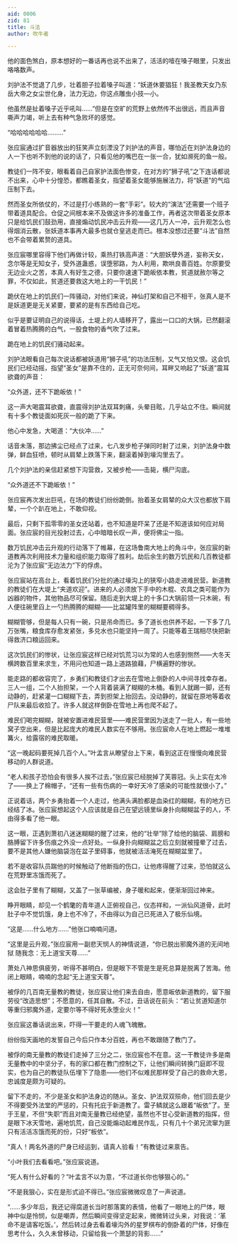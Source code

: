 ```yaml
---
aid: 0006
zid: 81
title: 斗法
author: 吹牛者

---
```




  他的面色煞白，原本想好的一番话再也说不出来了，活活的噎在嗓子眼里，只发出咯咯数声。

  刘护法不觉退了几步，壮着胆子拉着嗓子叫道：“妖道休要猖狂！我圣教天女乃东岳大帝之女尘世化身，法力无边，你这点雕虫小技—小。

  他虽然是扯着嗓子近乎吼叫……”但是在空旷的荒野上依然传不出很远，而且声音嘶声力竭，听上去有种气急败坏的感觉。

  “哈哈哈哈哈哈………”

  张应宸通过扩音器放出的狂笑声立刻湮没了刘护法的声音，哪怕近在刘护法身边的人一下也听不到他的说的话了，只看见他的嘴巴在一张一合，犹如濒死的鱼一般。

  教徒们一阵不安，眼看着自己自家护法面色惨变，在对方的“狮子吼”之下连话都说不出来，心中十分惶恐，都瞧着圣女，指望着圣女能够施展法力，将“妖道”的气焰压制下去。

  然而圣女所依仗的，不过是打小练熟的一套“手彩”。较大的“演法”还需要一个班子带着道具配合。仓促之间根本来不及做这许多的准备工作，再者这次带着圣女原本只是给饥民们鼓劲用，直接煽动饥民冲击云升观——这几万人一冲，云升观怎么也得烟消云散，张妖道本事再大最多也就仓皇逃走而已。根本没想过还要“斗法”自然也不会带着累赘的道具。

  张应宸哪里容得下他们再做计较，乘热打铁高声道：“大胆妖孽外道，妄称天女，念尔等是无知女子，受外道蛊惑，误堕邪路，为人利用，欺哄良善百姓。尔原要受无边业火之苦，本真人有好生之德，只要你速速下跪皈依本教，贫道就赦尔等之罪，不仅如此，贫道还要救这大地上的一干饥民！”

  跪伏在地上的饥民们一阵骚动，对他们来说，神仙打架和自己不相干，张真人是不是妖道更是无关紧要，要紧的是有东西给自己吃。

  似乎是要证明自己的说得话，土堤上的人墙移开了，露出一口口的大锅，已然翻滚着冒着热腾腾的白气，一股食物的香气吹了过来。

  跪在地上的饥民们骚动起来。

  刘护法眼看自己每次说话都被妖道用“狮子吼”的功法压制，又气又怕又恨。这会饥民们已经动摇，指望“圣女”是靠不住的，正无可奈何间，耳畔又响起了“妖道”震耳欲聋的声音：

  “众外道，还不下跪皈依！”

  这一声大喝震耳欲聋，直震得刘护法双耳刺痛，头晕目眩，几乎站立不住。瞬间就有十多个教徒面如死灰一般的跪了下来。

  他心中发急，大喝道：“大伙冲……”

  话音未落，那边拂尘已经点了过来，七八发步枪子弹同时射了过来，刘护法身中数弹，鲜血狂喷，顿时从肩辇上跌落下来，翻滚着掉到壕沟里去了。

  几个刘护法的亲信赶紧想下沟营救，又被步枪——击毙，横尸沟底。

  “众外道还不下跪皈依！”

  张应宸再次发出巨吼，在场的教徒们纷纷跪倒。抬着圣女肩辇的众大汉也都放下肩辇，一个个趴在地上，不敢仰视。

  最后，只剩下孤零零的圣女还站着，也不知道是吓呆了还是不知道该如何应对局面。张应宸的目光投射过去，心中暗暗长叹一声，便将佛尘一指。

  数万饥民冲击云升观的行动落下了帷幕，在这场鲁南大地上的角斗中，张应宸的新道教再次利用技术力量和组织能力取得了胜利。劫后余生的数万饥民和几百教徒都沦为了张应宸“无边法力”下的俘虏。

  张应宸站在高台上，看着饥民们分批的通过壕沟上的狭窄小路走进难民营。新道教的教徒们在大堤上“夹道欢迎”。进来的人必须放下手中的木棍、农具之类可能作为凶器的物件，其他物品尽可保留。随后走到大堤上的十多口大锅前领一只木碗，有人便往碗里舀上一勺热腾腾的糊糊——比盆罐阵里的糊糊要稠得多。

  糊糊管够，但是每人只有一碗，只是吊命而已。多了道长也供养不起，一下多了几万张嘴，粮食库存愈发紧张，多兑水也只能坚持一周了。只能等着王瑞相尽快把新得救济口粮运回来。

  这次饥民们的惨状，让张应宸这样已经对饥荒习以为常的人也感到恻然——大冬天横跨数百里来求生，不用问也知道一路上道路狼藉，尸横遍野的惨状。

  能走路的都收容完了，乡勇们和教徒们才出去在雪地上倒卧的人中间寻找幸存者。三人一组，二个人抬担架，一个人背着装满了糊糊的木桶。看到人就踢一脚，还有动静的，赶紧灌一口糊糊下去，弄到担架上抬回去。没动静的，就留在原地等着收尸队来最后收拾了。许多人就这样倒卧在雪地上再也爬不起了。

  难民们喝完糊糊，就被安置进难民营里——难民营里因为送走了一批人，有一些地窝子空出来，但是比起庞大的难民人数实在不够用。张应宸命人在地上燃起一堆堆篝火，给露宿的难民取暖。

  “这一晚起码要死掉几百个人。”叶孟言从瞭望台上下来，看到这正在慢慢向难民营移动的人群说道。

  “老人和孩子恐怕会有很多人挨不过去，”张应宸已经脱掉了芙蓉冠。头上实在太冷了——换上了棉帽子，“还有一些有伤病的一幸好天冷了感染的可能性就很小了。”

  正说着话，两个乡勇抬着一个人走过，他满头满脸都是血染红的糊糊，有的地方已经结了冰。张应宸想起这个人应该就是自己在望远镜里纵身扑向糊糊盆子的人，不由得多看了他一眼。

  这一眼，正遇到萧初八迷迷糊糊的醒了过来，他的“壮举”除了给他的脑袋、肩膀和胳膊留下许多伤痕之外没一点好处。一纵身扑向糊糊盆之后立刻就被撞晕了过去，要不是其他人嫌他脑袋泡在盆子里碍事，他就被活活淹死在糊糊盆里了。

  若不是收容队员踹他的时候触动了他断指的伤口，让他疼得醒了过来，恐怕就这么在荒野里冻饿而死了。

  这会肚子里有了糊糊，又盖了一张草编被，身子暖和起来，便渐渐回过神来。

  睁开眼睛，却见一个鹤氅的青年道人正俯视自己，仪态祥和，一派仙风道骨，此时肚子中不觉饥饿，身上也不冷了，不由得以为自己已死进入了极乐仙境。

  “这是……什么地方……”他张口喃喃问道。

  “这里是云升观，”张应宸用一副悲天悯人的神情说道，“你已脱出邪魔外道的无间地狱 随我念：无上道宝天尊……”

  萧处八神思俱疲劳，听得不甚明白，但是眼下不管是生是死总算是脱离了苦海。他闭上眼睛，喃喃的念起“无上道宝天尊”。

  被俘的几百南无量教的教徒，张应宸让他们来去自由，愿意皈依新道教的，留下服劳役“改造思想”；不愿意的，任其自散。不过，丑话说在前头：“若让贫道知道尔等重归邪魔外道，定要尔等不得好死永堕业火！”

  张应宸这番话说出来，吓得一干要走的人魂飞魄散。

  纷纷指天画地的发誓自己今后只作本分百姓，再也不敢跟随了教门了。

  被俘的南无量教的教徒们走掉了三分之二，张应宸也不在意。这一干教徒许多是南无量教中的中坚分子，有的家口都在教门控制之下，让他们瞬间转换门庭即不现实，也为自己的教徒队伍埋下了隐患——他们不似难民那样受了自己的救命大恩，忠诚度是颇为可疑的。

  留下不走的，不少是圣女和护法身边的随从。圣女、护法双双殒命，他们回去是少不得要受外法堂的严惩的，只有托庇于新道教了。雷子鳞就这么跟着“皈依”了。至于王星，不但“失职”而且对南无量教已经绝望，虽然也不甘心受新道教的指挥，但是眼下冰天雪地，遍地饥荒，自己没能煽动起难民作乱，只有几十个弟兄流窜为匪只有活活冻饿而死的份，只好“板依”。

  “真人！两名外道的尸身已经运到，请真人验看！”有教徒过来禀告。

  “小叶我们去看看吧。”张应宸说道。

  “死人有什么好看的？”叶孟言不以为意，“不过道长你也够狠心的。”

  “不是我狠心，实在是形式迫不得已。”张应宸微微叹息了一声说道。

  “……多少年后，我还记得腐道长当时那落寞的表情，他看了一眼地上的尸体，眼神中似是怜悯，似是嘲弄，然后瞬间变得坚定起来，微微转过头来，对我说：‘革命不是请客吃饭。’，然后转过身去看着壕沟外的星罗棋布的倒卧着的尸体，好像在思考什么，久久未曾移动，只留给我一个萧瑟的背影……”



